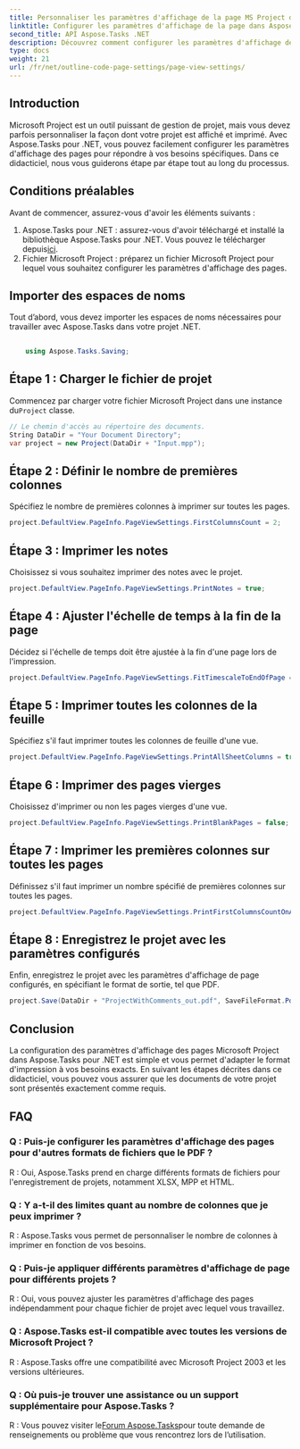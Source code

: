 ```yaml
---
title: Personnaliser les paramètres d'affichage de la page MS Project dans Aspose.Tasks
linktitle: Configurer les paramètres d'affichage de la page dans Aspose.Tasks
second_title: API Aspose.Tasks .NET
description: Découvrez comment configurer les paramètres d'affichage des pages dans Aspose.Tasks pour .NET afin d'adapter le format d'impression de vos documents Microsoft Project.
type: docs
weight: 21
url: /fr/net/outline-code-page-settings/page-view-settings/
---
```

## Introduction
Microsoft Project est un outil puissant de gestion de projet, mais vous devez parfois personnaliser la façon dont votre projet est affiché et imprimé. Avec Aspose.Tasks pour .NET, vous pouvez facilement configurer les paramètres d'affichage des pages pour répondre à vos besoins spécifiques. Dans ce didacticiel, nous vous guiderons étape par étape tout au long du processus.
## Conditions préalables
Avant de commencer, assurez-vous d'avoir les éléments suivants :
1.  Aspose.Tasks pour .NET : assurez-vous d'avoir téléchargé et installé la bibliothèque Aspose.Tasks pour .NET. Vous pouvez le télécharger depuis[ici](https://releases.aspose.com/tasks/net/).
2. Fichier Microsoft Project : préparez un fichier Microsoft Project pour lequel vous souhaitez configurer les paramètres d'affichage des pages.

## Importer des espaces de noms
Tout d’abord, vous devez importer les espaces de noms nécessaires pour travailler avec Aspose.Tasks dans votre projet .NET.
```csharp
    
    using Aspose.Tasks.Saving;
```
## Étape 1 : Charger le fichier de projet
 Commencez par charger votre fichier Microsoft Project dans une instance du`Project` classe.
```csharp
// Le chemin d'accès au répertoire des documents.
String DataDir = "Your Document Directory";
var project = new Project(DataDir + "Input.mpp");
```
## Étape 2 : Définir le nombre de premières colonnes
Spécifiez le nombre de premières colonnes à imprimer sur toutes les pages.
```csharp
project.DefaultView.PageInfo.PageViewSettings.FirstColumnsCount = 2;
```
## Étape 3 : Imprimer les notes
Choisissez si vous souhaitez imprimer des notes avec le projet.
```csharp
project.DefaultView.PageInfo.PageViewSettings.PrintNotes = true;
```
## Étape 4 : Ajuster l'échelle de temps à la fin de la page
Décidez si l'échelle de temps doit être ajustée à la fin d'une page lors de l'impression.
```csharp
project.DefaultView.PageInfo.PageViewSettings.FitTimescaleToEndOfPage = true;
```
## Étape 5 : Imprimer toutes les colonnes de la feuille
Spécifiez s'il faut imprimer toutes les colonnes de feuille d'une vue.
```csharp
project.DefaultView.PageInfo.PageViewSettings.PrintAllSheetColumns = true;
```
## Étape 6 : Imprimer des pages vierges
Choisissez d'imprimer ou non les pages vierges d'une vue.
```csharp
project.DefaultView.PageInfo.PageViewSettings.PrintBlankPages = false;
```
## Étape 7 : Imprimer les premières colonnes sur toutes les pages
Définissez s'il faut imprimer un nombre spécifié de premières colonnes sur toutes les pages.
```csharp
project.DefaultView.PageInfo.PageViewSettings.PrintFirstColumnsCountOnAllPages = true;
```
## Étape 8 : Enregistrez le projet avec les paramètres configurés
Enfin, enregistrez le projet avec les paramètres d'affichage de page configurés, en spécifiant le format de sortie, tel que PDF.
```csharp
project.Save(DataDir + "ProjectWithComments_out.pdf", SaveFileFormat.Pdf);
```

## Conclusion
La configuration des paramètres d'affichage des pages Microsoft Project dans Aspose.Tasks pour .NET est simple et vous permet d'adapter le format d'impression à vos besoins exacts. En suivant les étapes décrites dans ce didacticiel, vous pouvez vous assurer que les documents de votre projet sont présentés exactement comme requis.
## FAQ
### Q : Puis-je configurer les paramètres d'affichage des pages pour d'autres formats de fichiers que le PDF ?
R : Oui, Aspose.Tasks prend en charge différents formats de fichiers pour l'enregistrement de projets, notamment XLSX, MPP et HTML.
### Q : Y a-t-il des limites quant au nombre de colonnes que je peux imprimer ?
R : Aspose.Tasks vous permet de personnaliser le nombre de colonnes à imprimer en fonction de vos besoins.
### Q : Puis-je appliquer différents paramètres d'affichage de page pour différents projets ?
R : Oui, vous pouvez ajuster les paramètres d'affichage des pages indépendamment pour chaque fichier de projet avec lequel vous travaillez.
### Q : Aspose.Tasks est-il compatible avec toutes les versions de Microsoft Project ?
R : Aspose.Tasks offre une compatibilité avec Microsoft Project 2003 et les versions ultérieures.
### Q : Où puis-je trouver une assistance ou un support supplémentaire pour Aspose.Tasks ?
 R : Vous pouvez visiter le[Forum Aspose.Tasks](https://forum.aspose.com/c/tasks/15)pour toute demande de renseignements ou problème que vous rencontrez lors de l’utilisation.
